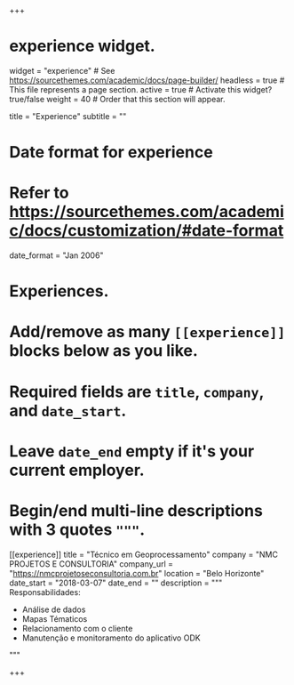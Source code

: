 +++
# experience widget.
widget = "experience"  # See https://sourcethemes.com/academic/docs/page-builder/
headless = true  # This file represents a page section.
active = true  # Activate this widget? true/false
weight = 40  # Order that this section will appear.

title = "Experience"
subtitle = ""

# Date format for experience
#   Refer to https://sourcethemes.com/academic/docs/customization/#date-format
date_format = "Jan 2006"

# Experiences.
#   Add/remove as many `[[experience]]` blocks below as you like.
#   Required fields are `title`, `company`, and `date_start`.
#   Leave `date_end` empty if it's your current employer.
#   Begin/end multi-line descriptions with 3 quotes `"""`.

[[experience]]
  title = "Técnico em Geoprocessamento"
  company = "NMC PROJETOS E CONSULTORIA"
  company_url = "https://nmcprojetoseconsultoria.com.br"
  location = "Belo Horizonte"
  date_start = "2018-03-07"
  date_end = ""
  description = """
  Responsabilidades:
  
  * Análise de dados
  * Mapas Tématicos
  * Relacionamento com o cliente
  * Manutenção e monitoramento do aplicativo ODK
  
  """

+++
